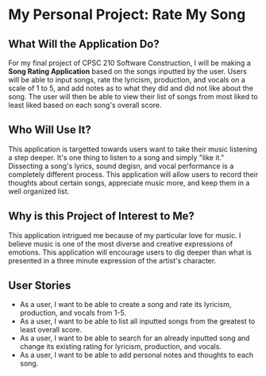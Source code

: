 # My Personal Project: Rate My Song

## What Will the Application Do?
For my final project of CPSC 210 Software Construction, I will be making a **Song Rating Application**
based on the songs inputted by the user. Users will be able to input songs, rate the lyricism, production,
and vocals on a scale of 1 to 5, and add notes as to what they did and did not like about the song. 
The user will then be able to view their list of songs from most liked to least liked based on each song's
overall score.

## Who Will Use It?
This application is targetted towards users want to take their music listening a step deeper. It's one thing
to listen to a song and simply "like it." Dissecting a song's lyrics, sound degisn, and vocal performance
is a completely different process. This application will allow users to record their thoughts about certain
songs, appreciate music more, and keep them in a well organized list.

## Why is this Project of Interest to Me?
This application intrigued me because of my particular love for music. I believe music is one of the 
most diverse and creative expressions of emotions. This application will encourage users to dig deeper
than what is presented in a three minute expression of the artist's character. 

## User Stories
- As a user, I want to be able to create a song and rate its lyricism, production, and vocals from 1-5.
- As a user, I want to be able to list all inputted songs from the greatest to least overall score.
- As a user, I want to be able to search for an already inputted song and change its existing rating 
for lyricism, production, and vocals. 
- As a user, I want to be able to add personal notes and thoughts to each song.